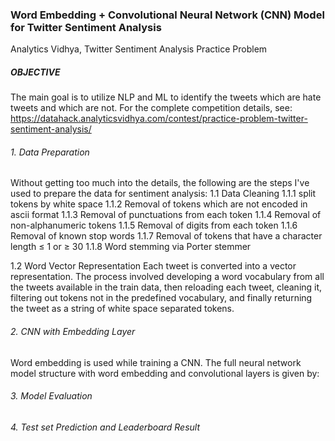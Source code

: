 ### Word Embedding + Convolutional Neural Network (CNN) Model for Twitter Sentiment Analysis
Analytics Vidhya, Twitter Sentiment Analysis Practice Problem  

##### OBJECTIVE
The main goal is to utilize NLP and ML to identify the tweets which are hate tweets and which are not. For the complete competition details, see: https://datahack.analyticsvidhya.com/contest/practice-problem-twitter-sentiment-analysis/

###### 1. Data Preparation
Without getting too much into the details, the following are the steps I've used to prepare the data for sentiment analysis:
  1.1 Data Cleaning
    1.1.1 split tokens by white space
    1.1.2 Removal of tokens which are not encoded in ascii format
    1.1.3 Removal of punctuations from each token
    1.1.4 Removal of non-alphanumeric tokens
    1.1.5 Removal of digits from each token
    1.1.6 Removal of known stop words
    1.1.7 Removal of tokens that have a character length ≤ 1 or ≥  30
    1.1.8 Word stemming via Porter stemmer
    
  1.2 Word Vector Representation
    Each tweet is converted into a vector representation. The process involved developing a word vocabulary from all the tweets available in the train data, then reloading each tweet, cleaning it, filtering out tokens not in the predefined vocabulary, and finally returning the tweet as a string of white space separated tokens.

###### 2. CNN with Embedding Layer
Word embedding is used while training a CNN. The full neural network model structure with word embedding and convolutional
layers is given by:



###### 3. Model Evaluation

###### 4. Test set Prediction and Leaderboard Result

